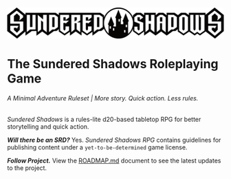 ![SSRPG Logo](./SSRPG.Logo.png)

# The Sundered Shadows Roleplaying Game

###### A Minimal Adventure Ruleset | More story. Quick action. Less rules.

*Sundered Shadows* is a rules-lite d20-based tabletop RPG for better storytelling and quick action.

***Will there be an SRD?*** Yes. *Sundered Shadows RPG* contains guidelines for publishing content under a `yet-to-be-determined` game license.

***Follow Project.*** View the [ROADMAP.md](https://github.com/OldManUmby/Sundered-Shadows/blob/main/ROADMAP.md) document to see the latest updates to the project.
